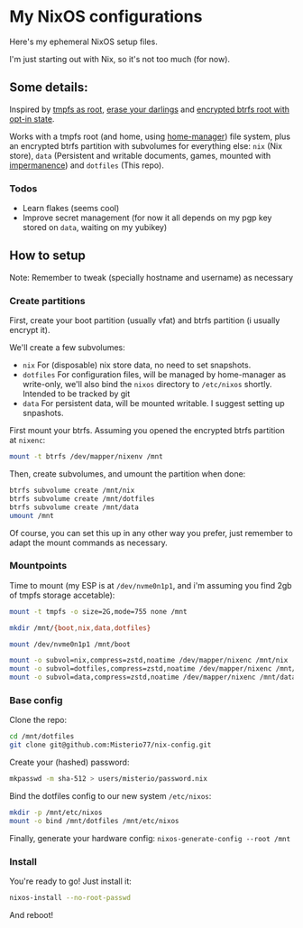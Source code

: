 # My NixOS configurations

Here's my ephemeral NixOS setup files.

I'm just starting out with Nix, so it's not too much (for now).

## Some details:

Inspired by [tmpfs as root](https://elis.nu/blog/2020/05/nixos-tmpfs-as-root/), [erase your darlings](https://grahamc.com/blog/erase-your-darlings) and [encrypted btrfs root with opt-in state](https://mt-caret.github.io/blog/posts/2020-06-29-optin-state.html).

Works with a tmpfs root (and home, using [home-manager](https://github.com/nix-community/home-manager/)) file system, plus an encrypted btrfs partition with subvolumes for everything else: `nix` (Nix store), `data` (Persistent and writable documents, games, mounted with [impermanence](https://github.com/nix-community/impermanence/)) and `dotfiles` (This repo).

### Todos
- Learn flakes (seems cool)
- Improve secret management (for now it all depends on my pgp key stored on `data`, waiting on my yubikey)

## How to setup

Note: Remember to tweak (specially hostname and username) as necessary

### Create partitions
First, create your boot partition (usually vfat) and btrfs partition (i usually encrypt it).

We'll create a few subvolumes:
- `nix` For (disposable) nix store data, no need to set snapshots.
- `dotfiles` For configuration files, will be managed by home-manager as write-only, we'll also bind the `nixos` directory to `/etc/nixos` shortly. Intended to be tracked by git
- `data` For persistent data, will be mounted writable. I suggest setting up snpashots.

First mount your btrfs. Assuming you opened the encrypted btrfs partition at `nixenc`:
```bash
mount -t btrfs /dev/mapper/nixenv /mnt
```
Then, create subvolumes, and umount the partition when done:
```bash
btrfs subvolume create /mnt/nix
btrfs subvolume create /mnt/dotfiles
btrfs subvolume create /mnt/data
umount /mnt
```

Of course, you can set this up in any other way you prefer, just remember to adapt the mount commands as necessary.

### Mountpoints

Time to mount (my ESP is at `/dev/nvme0n1p1`, and i'm assuming you find 2gb of tmpfs storage accetable):
```bash
mount -t tmpfs -o size=2G,mode=755 none /mnt

mkdir /mnt/{boot,nix,data,dotfiles}

mount /dev/nvme0n1p1 /mnt/boot

mount -o subvol=nix,compress=zstd,noatime /dev/mapper/nixenc /mnt/nix
mount -o subvol=dotfiles,compress=zstd,noatime /dev/mapper/nixenc /mnt/dotfiles
mount -o subvol=data,compress=zstd,noatime /dev/mapper/nixenc /mnt/data
```

### Base config

Clone the repo:
```bash
cd /mnt/dotfiles
git clone git@github.com:Misterio77/nix-config.git
```

Create your (hashed) password:
```bash
mkpasswd -m sha-512 > users/misterio/password.nix
```

Bind the dotfiles config to our new system `/etc/nixos`:
```bash
mkdir -p /mnt/etc/nixos
mount -o bind /mnt/dotfiles /mnt/etc/nixos
```

Finally, generate your hardware config: `nixos-generate-config --root /mnt`

### Install

You're ready to go! Just install it:
```bash
nixos-install --no-root-passwd
```

And reboot!

